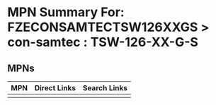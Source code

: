 



# MPN Summary For: FZECONSAMTECTSW126XXGS > con-samtec : TSW-126-XX-G-S

## MPNs
  

|MPN|Direct Links|Search Links|
| :--- | :--- | :--- |
||||
